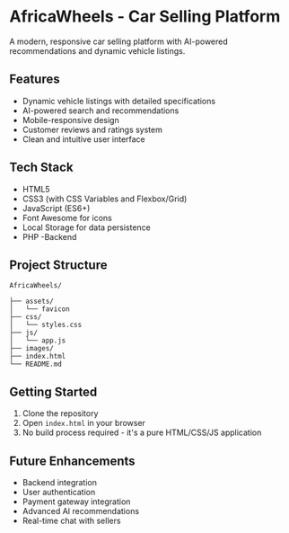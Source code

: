 # AfricaWheels - Car Selling Platform

A modern, responsive car selling platform with AI-powered recommendations and dynamic vehicle listings.

## Features

- Dynamic vehicle listings with detailed specifications
- AI-powered search and recommendations
- Mobile-responsive design
- Customer reviews and ratings system
- Clean and intuitive user interface

## Tech Stack

- HTML5
- CSS3 (with CSS Variables and Flexbox/Grid)
- JavaScript (ES6+)
- Font Awesome for icons
- Local Storage for data persistence
- PHP -Backend

## Project Structure

```
AfricaWheels/

├── assets/
│   └── favicon
├── css/
│   └── styles.css
├── js/
│   └── app.js
├── images/
├── index.html
└── README.md
```

## Getting Started

1. Clone the repository
2. Open `index.html` in your browser
3. No build process required - it's a pure HTML/CSS/JS application

## Future Enhancements

- Backend integration
- User authentication
- Payment gateway integration
- Advanced AI recommendations
- Real-time chat with sellers
